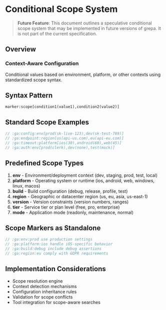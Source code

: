 <!-- :ga:tldr future conditional value system for environment-aware markers -->
<!-- ::: keep: brainstorming document about conditional scopes for waymarks -->
# Conditional Scope System

<!-- :ga:meta speculative feature design for context-aware configuration -->

> **Future Feature**: This document outlines a speculative conditional scope system that may be implemented in future versions of grepa. It is not part of the current specification.

## Overview

<!-- :ga:conditional environment and platform-aware marker values -->
### Context-Aware Configuration

Conditional values based on environment, platform, or other contexts using standardized scope syntax.

## Syntax Pattern

```text
marker:scope[condition1(value1),condition2(value2)]
```

## Standard Scope Examples

```javascript
// :ga:config:env[prod(sk-live-123),dev(sk-test-789)]
// :ga:endpoint:region[us(api-us.com),eu(api-eu.com)]
// :ga:timeout:platform[ios(30),android(60),web(45)]
// :ga:auth:env[prod(clerk),dev(none),test(mock)]
```

## Predefined Scope Types

1. **env** - Environment/deployment context (dev, staging, prod, test, local)
2. **platform** - Operating system or runtime (ios, android, web, windows, linux, macos)  
3. **build** - Build configuration (debug, release, profile, test)
4. **region** - Geographic or datacenter region (us, eu, asia, us-east-1)
5. **version** - Version constraints (version numbers, ranges)
6. **tier** - Service tier or plan level (free, pro, enterprise)
7. **mode** - Application mode (readonly, maintenance, normal)

## Scope Markers as Standalone

```javascript
// :ga:env:prod use production settings
// :ga:platform:ios handle iOS-specific behavior
// :ga:build:debug include debug assertions
// :ga:region:eu comply with GDPR requirements
```

## Implementation Considerations

<!-- :ga:todo future implementation requirements -->
- Scope resolution engine
- Context detection mechanisms
- Configuration inheritance rules
- Validation for scope conflicts
- Tool integration for scope-aware searches